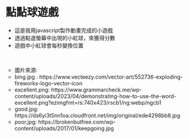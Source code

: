# 點點球遊戲
<ul><li>這是我用javascript製作動畫完成的小遊戲</li>
<li>透過點選螢幕中出現的小紅球，來獲得分數</li>
<li>遊戲中小紅球會每秒變換位置</li></ul>
</br>
<ul type=circle>
  <li>圖片來源:</li>
  <li>bing.jpg : https://www.vecteezy.com/vector-art/552736-exploding-fireworks-logo-vector-icon</li>
  <li>excellent.png: https://www.grammarcheck.me/wp-content/uploads/2023/04/demonstrating-how-to-use-the-word-excellent.png?ezimgfmt=rs:740x423/rscb1/ng:webp/ngcb1</li>
  <li>good.jpg: https://ds6yi3t5nn1oa.cloudfront.net/img/original/ede4298bb8.jpg</li>
  <li>poor.jpg: https://brokenbutfree.com/wp-content/uploads/2017/01/keepgoing.jpg</li>
</ul>

